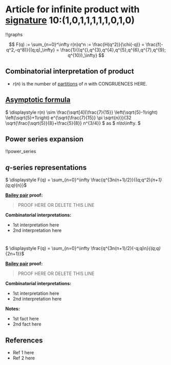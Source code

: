 # Article for infinite product with [signature](../product_signature.html) 10:(1,0,1,1,1,1,1,0,1,0)

!!graphs

$$ F(q) := \sum_{n=0}^\infty r(n)q^n := \frac{H(q^2)}{\chi(-q)} = \frac{f(-q^2,-q^8)}{(q;q)_\infty} = \frac{1}{(q^{},q^{3},q^{4},q^{5},q^{6},q^{7},q^{9}; q^{10})_\infty} $$

## Combinatorial interpretation of product

- $r(n)$ is the number of [partitions](../partitions.html#integer_partitions) of $n$ with CONGRUENCES HERE.

## [Asymptotic formula](../asymptotics.html)

$ \displaystyle r(n) \sim \frac{\sqrt[4]{\frac{7}{15}} \left(\sqrt{5}-1\right) \left(\sqrt{5}+1\right) e^{\sqrt{\frac{7}{15}} \pi  \sqrt{n}}}{32 \sqrt{\frac{\sqrt{5}}{8}+\frac{5}{8}} n^{3/4}} $ as $ n\to\infty. $

## Power series expansion

!!power_series

## $q$-series representations

$ \displaystyle F(q) = \sum_{n=0}^\infty \frac{q^{3n(n+1)/2}}{(q;q^2)_{n+1}(q;q)_{n}}$

**[Bailey pair](../Bailey_pairs.html) proof:**
> PROOF HERE OR DELETE THIS LINE

**Combinatorial interpretations:**
- 1st interpretation here
- 2nd interpretation here

#

$ \displaystyle F(q) = \sum_{n=0}^\infty \frac{q^{3n(n+1)/2}(-q;q)_n}{(q;q)_{2n+1}}$

**[Bailey pair](../Bailey_pairs.html) proof:**
> PROOF HERE OR DELETE THIS LINE

**Combinatorial interpretations:**
- 1st interpretation here
- 2nd interpretation here

**Notes:**
- 1st fact here
- 2nd fact here

## References
- Ref 1 here
- Ref 2 here
